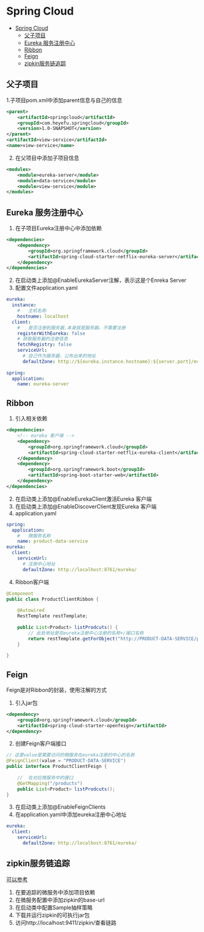 # Spring Cloud

- [Spring Cloud](#spring-cloud)
  - [父子项目](#父子项目)
  - [Eureka 服务注册中心](#eureka-服务注册中心)
  - [Ribbon](#ribbon)
  - [Feign](#feign)
  - [zipkin服务链追踪](#zipkin服务链追踪)

## 父子项目

1.子项目pom.xml中添加parent信息与自己的信息
```xml
<parent>
    <artifactId>springcloud</artifactId>
    <groupId>com.heyefu.springcloud</groupId>
    <version>1.0-SNAPSHOT</version>
</parent>
<artifactId>view-service</artifactId>
<name>view-service</name>
```
2. 在父项目中添加子项目信息
```xml
<modules>
    <module>eureka-server</module>
    <module>data-service</module>
    <module>view-service</module>
</modules>
```

## Eureka 服务注册中心

1. 在子项目Eureka注册中心中添加依赖
```xml
<dependencies>
    <dependency>
        <groupId>org.springframework.cloud</groupId>
        <artifactId>spring-cloud-starter-netflix-eureka-server</artifactId>
    </dependency>
</dependencies>
```
2. 在启动类上添加@EnableEurekaServer注解，表示这是个Enreka Server
3. 配置文件application.yaml
```yaml
eureka:
  instance:
    #   主机名称
    hostname: localhost
  client:
    #   是否注册到服务器,本身就是服务器，不需要注册
    registerWithEureka: false
    # 获取服务器的注册信息
    fetchRegistry: false
    serviceUrl:
      # 自己作为服务器，公布出来的地址
      defaultZone: http://${eureka.instance.hostname}:${server.port}/eureka/
 
spring:
  application:
    name: eureka-server
```

## Ribbon

1. 引入相关依赖
```xml
<dependencies>
    <!-- eureka 客户端 -->
    <dependency>
        <groupId>org.springframework.cloud</groupId>
        <artifactId>spring-cloud-starter-netflix-eureka-client</artifactId>
    </dependency>
    <dependency>
        <groupId>org.springframework.boot</groupId>
        <artifactId>spring-boot-starter-web</artifactId>
    </dependency>
</dependencies>
```
2. 在启动类上添加@EnableEurekaClient激活Eureka 客户端
3. 在启动类上添加@EnableDiscoverClient发现Eureka 客户端
4. application.yaml
```yaml
spring:
  application:
    #   微服务名称
    name: product-data-service
eureka:
  client:
    serviceUrl:
      # 注册中心地址
      defaultZone: http://localhost:8761/eureka/
```
4. Ribbon客户端
```java
@Component
public class ProductClientRibbon {
 
    @Autowired
    RestTemplate restTemplate;
 
    public List<Product> listProdcuts() {
        // 此处地址是在eureka注册中心注册的名称+/接口名称
        return restTemplate.getForObject("http://PRODUCT-DATA-SERVICE/products",List.class);
    }
 
}
```

## Feign

Feign是对Ribbon的封装，使用注解的方式

1. 引入jar包
```xml
<dependency>
    <groupId>org.springframework.cloud</groupId>
    <artifactId>spring-cloud-starter-openfeign</artifactId>
</dependency>
```
2. 创建Feign客户端接口
```java
// 这里value是需要访问的微服务在eureka注册的中心的名称
@FeignClient(value = "PRODUCT-DATA-SERVICE")
public interface ProductClientFeign {
 
    //  在对应微服务中的接口
    @GetMapping("/products")
    public List<Product> listProdcuts();
}
```
3. 在启动类上添加@EnableFeignClients
4. 在application.yaml中添加eureka注册中心地址
```yaml
eureka:
  client:
    serviceUrl:
      defaultZone: http://localhost:8761/eureka/
```

## zipkin服务链追踪

[可以参考](https://www.jianshu.com/p/f177a5e2917f)

1. 在要追踪的微服务中添加项目依赖
2. 在微服务配置中添加zipkin的base-url
3. 在启动类中配置Sample抽样策略
4. 下载并运行zipkin的可执行jar包
5. 访问http://localhost:9411/zipkin/查看链路

